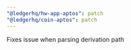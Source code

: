 ```yaml
---
"@ledgerhq/hw-app-aptos": patch
"@ledgerhq/coin-aptos": patch
---
```


Fixes issue when parsing derivation path
